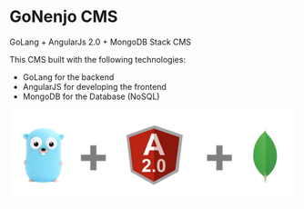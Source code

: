# GoNenjo CMS
GoLang + AngularJs 2.0 + MongoDB Stack CMS

This CMS built with the following technologies:

* GoLang for the backend
* AngularJS for developing the frontend
* MongoDB for the Database (NoSQL)

![Alt text](gam.png?raw=true "GoLang + Angular + MongoDB")



